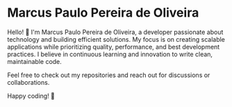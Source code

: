 # Marcus Paulo Pereira de Oliveira

Hello! 👋 I'm Marcus Paulo Pereira de Oliveira, a developer passionate about technology and building efficient solutions. My focus is on creating scalable applications while prioritizing quality, performance, and best development practices. I believe in continuous learning and innovation to write clean, maintainable code.

Feel free to check out my repositories and reach out for discussions or collaborations.
 
Happy coding! 🚀
